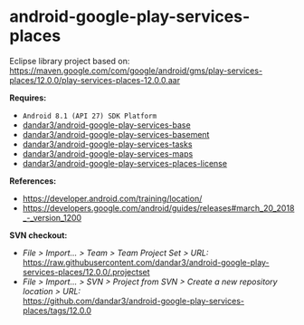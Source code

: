 # android-google-play-services-places

Eclipse library project based on:<br/>
https://maven.google.com/com/google/android/gms/play-services-places/12.0.0/play-services-places-12.0.0.aar

**Requires:**
- `Android 8.1 (API 27) SDK Platform`
- [dandar3/android-google-play-services-base](https://github.com/dandar3/android-google-play-services-base/tree/12.0.0)
- [dandar3/android-google-play-services-basement](https://github.com/dandar3/android-google-play-services-basement/tree/12.0.0)
- [dandar3/android-google-play-services-tasks](https://github.com/dandar3/android-google-play-services-tasks/tree/12.0.0)
- [dandar3/android-google-play-services-maps](https://github.com/dandar3/android-google-play-services-maps/tree/12.0.0)
- [dandar3/android-google-play-services-places-license](https://github.com/dandar3/android-google-play-services-places-license/tree/12.0.0)

**References:**
- https://developer.android.com/training/location/
- https://developers.google.com/android/guides/releases#march_20_2018_-_version_1200

**SVN checkout:**
- _File > Import... > Team > Team Project Set > URL:_<br/>
  https://raw.githubusercontent.com/dandar3/android-google-play-services-places/12.0.0/.projectset
- _File > Import... > SVN > Project from SVN > Create a new repository location > URL:_<br/> 
  https://github.com/dandar3/android-google-play-services-places/tags/12.0.0